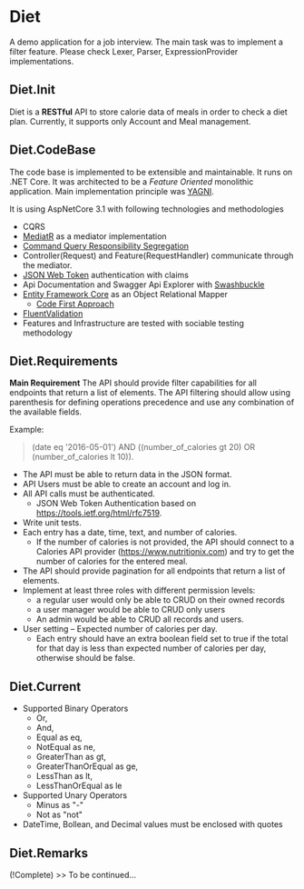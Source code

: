 # Diet
A demo application for a job interview. 
The main task was to implement a filter feature. Please check Lexer, Parser, ExpressionProvider implementations. 

## Diet.Init

Diet is a **RESTful** API to store calorie data of meals in order to check a diet plan. Currently, it supports only Account and Meal management. 

## Diet.CodeBase

The code base is implemented to be extensible and maintainable. It runs on .NET Core. It was architected to be a *Feature Oriented* monolithic application. Main implementation principle was [YAGNI](https://en.wikipedia.org/wiki/You_aren%27t_gonna_need_it). 

It is using AspNetCore 3.1 with following technologies and methodologies

* CQRS
* [MediatR](https://github.com/jbogard/MediatR) as a mediator implementation
* [Command Query Responsibility Segregation](https://martinfowler.com/bliki/CQRS.html)
* Controller(Request) and Feature(RequestHandler) communicate through the mediator. 
* [JSON Web Token](https://jwt.io/introduction/) authentication with claims
* Api Documentation and Swagger Api Explorer with [Swashbuckle](https://github.com/domaindrivendev/Swashbuckle.AspNetCore)
* [Entity Framework Core](https://github.com/dotnet/efcore) as an Object Relational Mapper
  *  [Code First Approach](https://docs.microsoft.com/en-us/ef/ef6/modeling/code-first/migrations/)
* [FluentValidation](https://github.com/JeremySkinner/FluentValidation)
* Features and Infrastructure are tested with sociable testing methodology

## Diet.Requirements

**Main Requirement**
The API should provide filter capabilities for all endpoints that return a list of elements. The API filtering should allow using parenthesis for defining operations precedence and use any combination of the available fields. 

Example:
>(date eq '2016-05-01') AND ((number_of_calories gt 20) OR (number_of_calories lt 10)).

* The API must be able to return data in the JSON format.
* API Users must be able to create an account and log in.
* All API calls must be authenticated.
  * JSON Web Token Authentication based on https://tools.ietf.org/html/rfc7519.
* Write unit tests.
* Each entry has a date, time, text, and number of calories.
  * If the number of calories is not provided, the API should connect to a Calories API provider (https://www.nutritionix.com) and try to get the number of calories for the entered meal.
* The API should provide pagination for all endpoints that return a list of elements.
* Implement at least three roles with different permission levels: 
  * a regular user would only be able to CRUD on their owned records
  * a user manager would be able to CRUD only users
  * An admin would be able to CRUD all records and users.
* User setting – Expected number of calories per day.
  * Each entry should have an extra boolean field set to true if the total for that day is less than expected number of calories per day, otherwise should be false.

## Diet.Current
* Supported Binary Operators
  * Or,
  * And,
  * Equal as eq,
  * NotEqual as ne,
  * GreaterThan as gt,
  * GreaterThanOrEqual as ge,
  * LessThan as lt,
  * LessThanOrEqual as le
* Supported Unary Operators
  * Minus as "-"
  * Not as "not"
* DateTime, Bollean, and Decimal values must be enclosed with quotes

## Diet.Remarks
(!Complete) >> To be continued...
